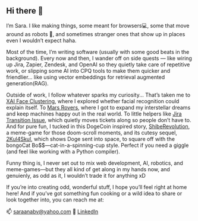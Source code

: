 ## Hi there 👋

I’m Sara. I like making things, some meant for browsers💻, some that move around as robots 🤖, and sometimes stranger ones that show up in places even I wouldn’t expect haha.

Most of the time, I’m writing software (usually with some good beats in the background).
Every now and then, I wander off on side quests — like wiring up Jira, Zapier, Zendesk, and OpenAI so they quietly take care of repetitive work, or slipping some AI into CPQ tools to make them quicker and friendlier… like using vector embeddings for retrieval augmented generation(RAG).

Outside of work, I follow whatever sparks my curiosity...
That’s taken me to [XAI Face Clustering](https://github.com/karbolak/xai-face-clustering), where I explored whether facial recognition could explain itself.
To [Mars Rovers](https://github.com/orgs/makercie-rug/teams/maintenance-onsite_2024), where I got to expand my interstellar dreams and keep machines happy out in the real world.
To little helpers like [Jira Transition Issue](https://github.com/Elfsquad/jira-transition-issue), which quietly moves tickets along so people don’t have to.
And for pure fun, I tucked in this DogeCoin inspired story, [ShibeRevolution](https://github.com/SaraTheEdgeQueen/ShibeRevolution), a meme-game for those doom-scroll moments, and its cutesy sequel, [2Kul4Skul](https://github.com/SaraTheEdgeQueen/2Kul4Skul), which shows Doge sent into space, to square off with the bongoCat Bo$$—cat-in-a-spinning-cup style. Perfect if you need a giggle (and feel like working with a Python compiler).


Funny thing is, I never set out to mix web development, AI, robotics, and meme-games—but they all kind of get along in my hands now, and genuienly, as odd as it, I wouldn’t trade it for anything xD


If you’re into creating odd, wonderful stuff, I hope you’ll feel right at home here! And if you’ve got something fun cooking or a wild idea to share or look together into, you can reach me at:


📫 saraanabv@yahoo.com
🔗 [LinkedIn](https://www.linkedin.com/in/sara-ana-bota-tothemoonxd/)
